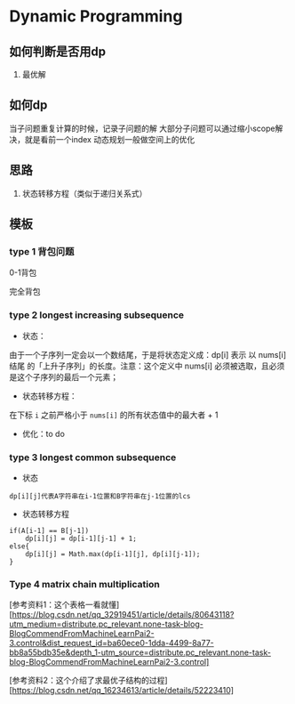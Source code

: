 # Dynamic Programming
## 如何判断是否用dp
1. 最优解

## 如何dp
当子问题重复计算的时候，记录子问题的解
大部分子问题可以通过缩小scope解决，就是看前一个index
动态规划一般做空间上的优化

## 思路
1. 状态转移方程（类似于递归关系式）



## 模板

### type 1 背包问题

0-1背包

完全背包

### type 2 longest increasing subsequence

- 状态：

由于一个子序列一定会以一个数结尾，于是将状态定义成：dp[i] 表示 以 nums[i] 结尾 的「上升子序列」的长度。注意：这个定义中 nums[i] 必须被选取，且必须是这个子序列的最后一个元素；



- 状态转移方程：

在下标 `i` 之前严格小于 `nums[i]` 的所有状态值中的最大者 + 1



- 优化：to do 

### type 3 longest common subsequence

- 状态

```
dp[i][j]代表A字符串在i-1位置和B字符串在j-1位置的lcs
```

- 状态转移方程

```
if(A[i-1] == B[j-1]) 
	dp[i][j] = dp[i-1][j-1] + 1;
else{
	dp[i][j] = Math.max(dp[i-1][j], dp[i][j-1]);
}
```



### Type 4 matrix chain multiplication

[参考资料1：这个表格一看就懂][https://blog.csdn.net/qq_32919451/article/details/80643118?utm_medium=distribute.pc_relevant.none-task-blog-BlogCommendFromMachineLearnPai2-3.control&dist_request_id=ba60ece0-1dda-4499-8a77-bb8a55bdb35e&depth_1-utm_source=distribute.pc_relevant.none-task-blog-BlogCommendFromMachineLearnPai2-3.control]

[参考资料2：这个介绍了求最优子结构的过程][https://blog.csdn.net/qq_16234613/article/details/52223410]

